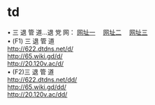 # td
&#8226; 三 退 管 道...退 党 网：
<a href="http://622.dtdns.net/d/" target="_blank">网址一</a>
　<a href="http://65.wiki.gd/dd/" target="_blank">网址二</a>
　<a href="http://20.120v.ac/read/go/8/" target="_blank">网址三</a>
　<br />
&#8226; (F1) 三 退 管 道<br />
  <a href="http://622.dtdns.net/d/" target="_blank">http://622.dtdns.net/d/</a><br />
  <a href="http://65.wiki.gd/d/" target="_blank">http://65.wiki.gd/d/</a><br />
  <a href="http://20.120v.ac/d/" target="_blank">http://20.120v.ac/d/</a><br />
&#8226; (F2)三 退 管 道<br />
  <a href="http://622.dtdns.net/dd/" target="_blank">http://622.dtdns.net/dd/</a><br />
  <a href="http://65.wiki.gd/dd/" target="_blank">http://65.wiki.gd/dd/</a><br />
<a href="http://20.120v.ac/dd/" target="_blank">http://20.120v.ac/dd/</a><br />
